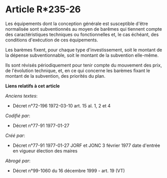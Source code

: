 # Article R*235-26

Les équipements dont la conception générale est susceptible d'être normalisée sont subventionnés au moyen de barêmes qui
tiennent compte des caractéristiques techniques ou fonctionnelles et, le cas échéant, des conditions d'exécution de ces
équipements. 

Les barèmes fixent, pour chaque type d'investissement, soit le montant de la dépense subventionnable, soit le montant de la
subvention elle-même. 

Ils sont révisés périodiquement pour tenir compte du mouvement des prix, de l'évolution technique, et, en ce qui concerne les
barèmes fixant le montant de la subvention, des priorités du plan.

**Liens relatifs à cet article**

_Anciens textes_:

  - Décret n°72-196 1972-03-10 art. 15 al. 1, 2 et 4

_Codifié par_:

  - Décret n°77-91 1977-01-27

_Créé par_:

  - Décret n°77-91 1977-01-27 JORF et JONC 3 février 1977 date d'entrée en vigueur élection des maires

_Abrogé par_:

  - Décret n°99-1060 du 16 décembre 1999 - art. 19 (VT)
